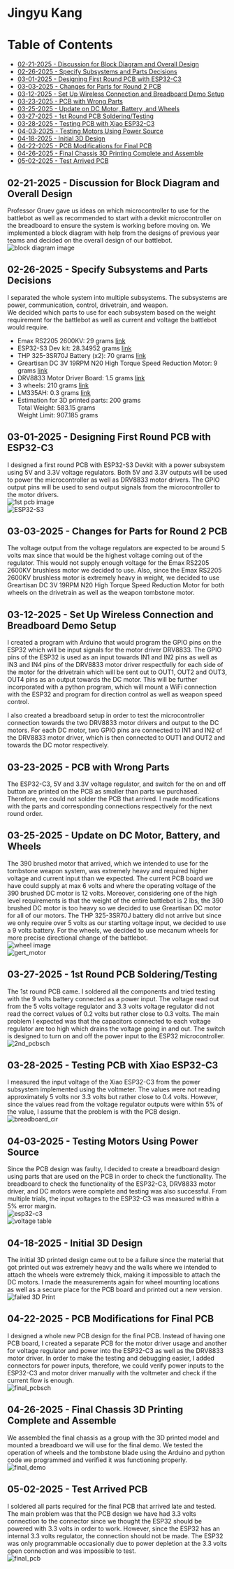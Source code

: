 # Jingyu Kang
# Table of Contents
- [02-21-2025 - Discussion for Block Diagram and Overall Design](##02-21-2025-discussion-for-block-diagram-and-overall-design)
- [02-26-2025 - Specify Subsystems and Parts Decisions](##02-26-2025-Specify-Subsystems-and-Parts-Decisions)
- [03-01-2025 - Designing First Round PCB with ESP32-C3](##03-01-2025-Designing-First-Round-PCB-with-ESP32-C3)
- [03-03-2025 - Changes for Parts for Round 2 PCB](##03-03-2025-Changes-for-Parts-for-Round-2-PCB)
- [03-12-2025 - Set Up Wireless Connection and Breadboard Demo Setup](##03-12-2025-Set-Up-Wireless-Connection-and-Breadboard-Demo-Setup)
- [03-23-2025 - PCB with Wrong Parts](##03-23-2025-PCB-with-Wrong-Parts)
- [03-25-2025 - Update on DC Motor, Battery, and Wheels](##03-25-2025-Update-on-DC-Motor,-Battery,-and-Wheels)
- [03-27-2025 - 1st Round PCB Soldering/Testing](##03-27-2025-1st-Round-PCB-Soldering/Testing)
- [03-28-2025 - Testing PCB with Xiao ESP32-C3](##03-28-2025-Testing-PCB-with-Xiao-ESP32-C3)
- [04-03-2025 - Testing Motors Using Power Source](##04-03-2025-Testing-Motors-Using-Power-Source)
- [04-18-2025 - Initial 3D Design](##04-18-2025-Initial-3D-Design)
- [04-22-2025 - PCB Modifications for Final PCB](##04-22-2025-PCB-Modifications-for-Final-PCB)
- [04-26-2025 - Final Chassis 3D Printing Complete and Assemble](##04-26-2025-Final-Chassis-3D-Printing-Complete-and-Assemble)
- [05-02-2025 - Test Arrived PCB](##05-02-2025-Test-Arrived-PCB)

## 02-21-2025 - Discussion for Block Diagram and Overall Design
Professor Gruev gave us ideas on which microcontroller to use for the battlebot as well as recommended to start with a devkit microcontroller on the breadboard to ensure the system is working before moving on. We implemented a block diagram with help from the designs of previous year teams and decided on the overall design of our battlebot.\
![block diagram image](block_diagram.png)

## 02-26-2025 - Specify Subsystems and Parts Decisions
I separated the whole system into multiple subsystems. The subsystems are power, communication, control, drivetrain, and weapon.\
We decided which parts to use for each subsystem based on the weight requirement for the battlebot as well as current and voltage the battlebot would require.
- Emax RS2205 2600KV: 29 grams [link](https://www.amazon.com/AKK-RS2205-Brushless-2300KV-Quadcopter/dp/B07BQRGT7Q/ref=asc_df_B07BQRGT7Q?mcid=fe2cc1c3a56b30e1a6770b4a958a7351&hvocijid=12999813650453738980-B07BQRGT7Q-&hvexpln=73&tag=hyprod-20&linkCode=df0&hvadid=721245378154&hvpos=&hvnetw=g&hvrand=12999813650453738980&hvpone=&hvptwo=&hvqmt=&hvdev=c&hvdvcmdl=&hvlocint=&hvlocphy=9022196&hvtargid=pla-2281435177898&psc=1)
- ESP32-S3 Dev kit: 28.34952 grams [link](https://www.digikey.com/en/products/detail/espressif-systems/ESP32-S3-DEVKITC-1-N8R8/15295894?gad_source=1&gad_campaignid=20243136172&gbraid=0AAAAADrbLlhhtnoLWqtVhwE0bbbcE0-Wp&gclid=CjwKCAjwiezABhBZEiwAEbTPGPZp21BZ4Snw9LlD9S22v0X3tVhb13g8ak4JieQjjPhMeXBlUN8yDBoCg_QQAvD_BwE&gclsrc=aw.ds)
- THP 325-3SR70J Battery (x2): 70 grams [link](https://www.thunderpowerrc.com/products/tp325-3sr70j)
- Greartisan DC 3V 19RPM N20 High Torque Speed Reduction Motor: 9 grams [link](https://www.amazon.com/Greartisan-19RPM-3000RPM-Torque-Reduction-Gearbox/dp/B07FVMGBLW)
- DRV8833 Motor Driver Board: 1.5 grams [link](https://www.amazon.com/QCCAN-DRV8833-Module-Bridge-Controller/dp/B0BGLH27GG/ref=asc_df_B0BGLH27GG?mcid=34e74f2f77a13d189873163c9e3db6fb&hvocijid=167201370841548178-B0BGLH27GG-&hvexpln=73&tag=hyprod-20&linkCode=df0&hvadid=721245378154&hvpos=&hvnetw=g&hvrand=167201370841548178&hvpone=&hvptwo=&hvqmt=&hvdev=c&hvdvcmdl=&hvlocint=&hvlocphy=9022185&hvtargid=pla-2281435178138&psc=1)
- 3 wheels: 210 grams [link](https://www.amazon.com/Directional-Electric-Complete-Accessories-Components/dp/B0B6GLYLHZ/ref=sr_1_12_sspa?crid=CU288MZDW386&dib=eyJ2IjoiMSJ9.HpY1-XTdOQ_Xq5oBaf4PJwUVjc0FHmuMC3fCuklCleISKo8-jEiIhuuPQIc6AnGJ19c6UVLyGx6WMo8GS09-k5lWUgIqH7HBJlQBXymHYl0xbRZslSTogAncaM8odf4mEYSa30kJZFho7PERyPZDjOhAGB0ZYqtCfNtMf7f61Q_iALh6ufP0-c_UZ4NIFxfKQOp3VtfWS9pZgpnRxZd3sq0cOxKKfq32Zhz0yPvY2jJC9KtmWH9VwJxyMzdm8XiCNFvI1Qqs9XlWT3U4Ryx-NDH9Q0SlkLZ8sBS4QR2vu7Q.fLTjZMktyG_t0KLkY79MLghHH9LstgpkP3-jQLk93IY&dib_tag=se&keywords=robot+wheels&qid=1746603130&sprefix=%2Caps%2C61&sr=8-12-spons&sp_csd=d2lkZ2V0TmFtZT1zcF9tdGY&psc=1)
- LM335AH: 0.3 grams [link](https://www.ti.com/product/LM335A/part-details/LM335AH/NOPB)
- Estimation for 3D printed parts: 200 grams\
Total Weight: 583.15 grams\
Weight Limit: 907.185 grams

## 03-01-2025 - Designing First Round PCB with ESP32-C3
I designed a first round PCB with ESP32-S3 Devkit with a power subsystem using 5V and 3.3V voltage regulators. Both 5V and 3.3V outputs will be used to power the microcontroller as well as DRV8833 motor drivers. The GPIO output pins will be used to send output signals from the microcontroller to the motor drivers.\
![1st pcb image](1st_pcb.png)\
![ESP32-S3](esp32_s3.png)

## 03-03-2025 - Changes for Parts for Round 2 PCB
The voltage output from the voltage regulators are expected to be around 5 volts max since that would be the highest voltage coming out of the regulator. This would not supply enough voltage for the Emax RS2205 2600KV brushless motor we decided to use. Also, since the Emax RS2205 2600KV brushless motor is extremely heavy in weight, we decided to use Greartisan DC 3V 19RPM N20 High Torque Speed Reduction Motor for both wheels on the drivetrain as well as the weapon tombstone motor.

## 03-12-2025 - Set Up Wireless Connection and Breadboard Demo Setup
I created a program with Arduino that would program the GPIO pins on the ESP32 which will be input signals for the motor driver DRV8833. The GPIO pins of the ESP32 is used as an input towards IN1 and IN2 pins as well as IN3 and IN4 pins of the DRV8833 motor driver  respectfully for each side of the motor for the drivetrain which will be sent out to OUT1, OUT2 and OUT3, OUT4 pins as an output towards the DC motor. This will be further incorporated with a python program, which will mount a WiFi connection with the ESP32 and program for direction control as well as weapon speed control.

I also created a breadboard setup in order to test the microcontroller connection towards the two DRV8833 motor drivers and output to the DC motors. For each DC motor, two GPIO pins are connected to IN1 and IN2 of the DRV8833 motor driver, which is then connected to OUT1 and OUT2 and towards the DC motor respectively.

## 03-23-2025 - PCB with Wrong Parts
The ESP32-C3, 5V and 3.3V voltage regulator, and switch for the on and off button are printed on the PCB as smaller than parts we purchased. Therefore, we could not solder the PCB that arrived. I made modifications with the parts and corresponding connections respectively for the next round order.

## 03-25-2025 - Update on DC Motor, Battery, and Wheels
The 390 brushed motor that arrived, which we intended to use for the tombstone weapon system, was extremely heavy and required higher voltage and current input than we expected. The current PCB board we have could supply at max 6 volts and where the operating voltage of the 390 brushed DC motor is 12 volts. Moreover, considering one of the high level requirements is that the weight of the entire battlebot is 2 lbs, the 390 brushed DC motor is too heavy so we decided to use Greartisan DC motor for all of our motors. The THP 325-3SR70J battery did not arrive but since we only require over 5 volts as our starting voltage input, we decided to use a 9 volts battery. For the wheels, we decided to use mecanum wheels for more precise directional change of the battlebot.\
![wheel image](wheels.png)\
![gert_motor](gert_motor.png)

## 03-27-2025 - 1st Round PCB Soldering/Testing
The 1st round PCB came. I soldered all the components and tried testing with the 9 volts battery connected as a power input. The voltage read out from the 5 volts voltage regulator and 3.3 volts voltage regulator did not read the correct values of 0.2 volts but rather close to 0.3 volts. The main problem I expected was that the capacitors connected to each voltage regulator are too high which drains the voltage going in and out. The switch is designed to turn on and off the power input to the ESP32 microcontroller.\
![2nd_pcbsch](2nd_pcbsch.png)

## 03-28-2025 - Testing PCB with Xiao ESP32-C3
I measured the input voltage of the Xiao ESP32-C3 from the power subsystem implemented using the voltmeter. The values were not reading approximately 5 volts nor 3.3 volts but rather close to 0.4 volts. However, since the values read from the voltage regulator outputs were within 5% of the value, I assume that the problem is with the PCB design.\
![breadboard_cir](breadboard_cir.png)

## 04-03-2025 - Testing Motors Using Power Source
Since the PCB design was faulty, I decided to create a breadboard design using parts that are used on the PCB in order to check the functionality. The breadboard to check the functionality of the ESP32-C3, DRV8833 motor driver, and DC motors were complete and testing was also successful. From multiple trials, the input voltages to the ESP32-C3 was measured within a 5% error margin.\
![esp32-c3](esp32_c3.png)\
![voltage table](voltage_table.png)

## 04-18-2025 - Initial 3D Design
The initial 3D printed design came out to be a failure since the material that got printed out was extremely heavy and the walls where we intended to attach the wheels were extremely thick, making it impossible to attach the DC motors. I made the measurements again for wheel mounting locations as well as a secure place for the PCB board and printed out a new version.\
![failed 3D Print](fail_3dprint.png)

## 04-22-2025 - PCB Modifications for Final PCB
I designed a whole new PCB design for the final PCB. Instead of having one PCB board, I created a separate PCB for the motor driver usage and another for voltage regulator and power into the ESP32-C3 as well as the DRV8833 motor driver. In order to make the testing and debugging easier, I added connectors for power inputs, therefore, we could verify power inputs to the ESP32-C3 and motor driver manually with the voltmeter and check if the current flow is enough.\
![final_pcbsch](final_pcbsch.png)

## 04-26-2025 - Final Chassis 3D Printing Complete and Assemble
We assembled the final chassis as a group with the 3D printed model and mounted a breadboard we will use for the final demo. We tested the operation of wheels and the tombstone blade using the Arduino and python code we programmed and verified it was functioning properly.\
![final_demo](final_demo.png)

## 05-02-2025 - Test Arrived PCB
I soldered all parts required for the final PCB that arrived late and tested. The main problem was that the PCB design we have had 3.3 volts connection to the connector since we thought the ESP32 should be powered with 3.3 volts in order to work. However, since the ESP32 has an internal 3.3 volts regulator, the connection should not be made. The ESP32 was only programmable occasionally due to power depletion at the 3.3 volts open connection and was impossible to test.\
![final_pcb](final_pcb.png)


